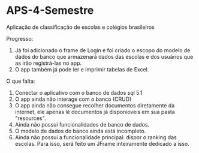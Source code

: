 ﻿# APS-4-Semestre
Aplicação de classificação de escolas e colégios brasileiros

   Progresso:
   
   1. Já foi adicionado o frame de Login e foi criado o escopo do modelo
de dados do banco que armazenará dados das escolas e dos usuários
que as irão registrá-las no app.
   2. O app também já pode ler e imprimir tabelas de Excel.


   O que falta:
   1. Conectar o aplicativo com o banco de dados sql 5.1
   2. O app ainda não interage com o banco (CRUD)
   3. O app ainda não consegue recolher documentos diretamente da internet,
ele apenas lê documentos já disponíoveis em sua pasta "resources".
   3. Ainda não possui funcionalidades de banco de dados.
   5. O modelo de dados do banco ainda está incompleto.
   6. Ainda não possui a funcionalidade principal: dispor o ranking das escolas. Para isso, será feito um JFrame inteiramente dedicado a isso.